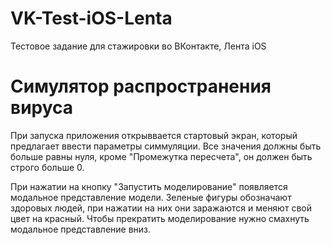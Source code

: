 # VK-Test-iOS-Lenta
Тестовое задание для стажировки во ВКонтакте, Лента iOS

# Симулятор распространения вируса

При запуска приложения открыввается стартовый экран, который предлагает ввести параметры симмуляции. Все значения должны быть больше равны нуля, кроме "Промежутка пересчета", он должен быть строго больше 0.

При нажатии на кнопку "Запустить моделирование" появляется модальное представление модели. Зеленые фигуры обозначают здоровых людей, при нажатии на них они заражаются и меняют свой цвет на красный. Чтобы прекратить моделирование нужно смахнуть модальное представление вниз.
